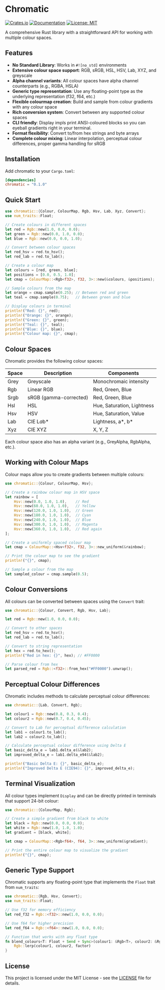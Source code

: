 # Chromatic

[![Crates.io](https://img.shields.io/crates/v/chromatic.svg)](https://crates.io/crates/chromatic)
[![Documentation](https://docs.rs/chromatic/badge.svg)](https://docs.rs/chromatic)
[![License: MIT](https://img.shields.io/badge/License-MIT-blue.svg)](LICENSE)

A comprehensive Rust library with a straightforward API for working with multiple colour spaces.

## Features

- **No Standard Library**: Works in `#![no_std]` environments
- **Extensive colour space support**: RGB, sRGB, HSL, HSV, Lab, XYZ, and greyscale
- **Alpha channel variants**: All colour spaces have alpha channel counterparts (e.g., RGBA, HSLA)
- **Generic type representation**: Use any floating-point type as the underlying representation (f32, f64, etc.)
- **Flexible colourmap creation**: Build and sample from colour gradients with any colour space
- **Rich conversion system**: Convert between any supported colour spaces
- **CLI friendly**: Display impls print ANSI-coloured blocks so you can eyeball gradients right in your terminal.
- **Format flexibility**: Convert to/from hex strings and byte arrays
- **Complete colour mixing**: Linear interpolation, perceptual colour differences, proper gamma handling for sRGB

## Installation

Add chromatic to your `Cargo.toml`:

```toml
[dependencies]
chromatic = "0.1.0"
```

## Quick Start

```rust
use chromatic::{Colour, ColourMap, Rgb, Hsv, Lab, Xyz, Convert};
use num_traits::Float;

// Create colours in different spaces
let red = Rgb::new(1.0, 0.0, 0.0);
let green = Rgb::new(0.0, 1.0, 0.0);
let blue = Rgb::new(0.0, 0.0, 1.0);

// Convert between colour spaces
let red_hsv = red.to_hsv();
let red_lab = red.to_lab();

// Create a colour map
let colours = [red, green, blue];
let positions = [0.0, 0.5, 1.0];
let cmap = ColourMap::<Rgb<f32>, f32, 3>::new(&colours, &positions);

// Sample colours from the map
let orange = cmap.sample(0.25); // Between red and green
let teal = cmap.sample(0.75);   // Between green and blue

// Display colours in terminal
println!("Red: {}", red);
println!("Orange: {}", orange);
println!("Green: {}", green);
println!("Teal: {}", teal);
println!("Blue: {}", blue);
println!("Colour map: {}", cmap);
```

## Colour Spaces

Chromatic provides the following colour spaces:

| Space | Description            | Components                 |
| ----- | ---------------------- | -------------------------- |
| Grey  | Greyscale              | Monochromaic intensity     |
| Rgb   | Linear RGB             | Red, Green, Blue           |
| Srgb  | sRGB (gamma-corrected) | Red, Green, Blue           |
| Hsl   | HSL                    | Hue, Saturation, Lightness |
| Hsv   | HSV                    | Hue, Saturation, Value     |
| Lab   | CIE L*a*b\*            | Lightness, a*, b*          |
| Xyz   | CIE XYZ                | X, Y, Z                    |

Each colour space also has an alpha variant (e.g., GreyAlpha, RgbAlpha, etc.).

## Working with Colour Maps

Colour maps allow you to create gradients between multiple colours:

```rust
use chromatic::{Colour, ColourMap, Hsv};

// Create a rainbow colour map in HSV space
let rainbow = [
    Hsv::new(0.0, 1.0, 1.0),    // Red
    Hsv::new(60.0, 1.0, 1.0),   // Yellow
    Hsv::new(120.0, 1.0, 1.0),  // Green
    Hsv::new(180.0, 1.0, 1.0),  // Cyan
    Hsv::new(240.0, 1.0, 1.0),  // Blue
    Hsv::new(300.0, 1.0, 1.0),  // Magenta
    Hsv::new(360.0, 1.0, 1.0),  // Red again
];

// Create a uniformly spaced colour map
let cmap = ColourMap::<Hsv<f32>, f32, 3>::new_uniform(&rainbow);

// Print the colour map to see the gradient
println!("{}", cmap);

// Sample a colour from the map
let sampled_colour = cmap.sample(0.5);
```

## Colour Conversions

All colours can be converted between spaces using the `Convert` trait:

```rust
use chromatic::{Colour, Convert, Rgb, Hsv, Lab};

let red = Rgb::new(1.0, 0.0, 0.0);

// Convert to other spaces
let red_hsv = red.to_hsv();
let red_lab = red.to_lab();

// Convert to string representation
let hex = red.to_hex();
println!("Red in hex: {}", hex); // #FF0000

// Parse colour from hex
let parsed_red = Rgb::<f32>::from_hex("#FF0000").unwrap();
```

## Perceptual Colour Differences

Chromatic includes methods to calculate perceptual colour differences:

```rust
use chromatic::{Lab, Convert, Rgb};

let colour1 = Rgb::new(0.8, 0.3, 0.4);
let colour2 = Rgb::new(0.7, 0.4, 0.45);

// Convert to Lab for perceptual difference calculation
let lab1 = colour1.to_lab();
let lab2 = colour2.to_lab();

// Calculate perceptual colour difference using Delta E
let basic_delta_e = lab1.delta_e(&lab2);
let improved_delta_e = lab1.delta_e94(&lab2);

println!("Basic Delta E: {}", basic_delta_e);
println!("Improved Delta E (CIE94): {}", improved_delta_e);
```

## Terminal Visualization

All colour types implement `Display` and can be directly printed in terminals that support 24-bit colour:

```rust
use chromatic::{ColourMap, Rgb};

// Create a simple gradient from black to white
let black = Rgb::new(0.0, 0.0, 0.0);
let white = Rgb::new(1.0, 1.0, 1.0);
let gradient = [black, white];

let cmap = ColourMap::<Rgb<f64>, f64, 3>::new_uniform(&gradient);

// Print the entire colour map to visualize the gradient
println!("{}", cmap);
```

## Generic Type Support

Chromatic supports any floating-point type that implements the `Float` trait from `num_traits`:

```rust
use chromatic::{Rgb, Hsv, Convert};
use num_traits::Float;

// Use f32 for memory efficiency
let red_f32 = Rgb::<f32>::new(1.0, 0.0, 0.0);

// Use f64 for higher precision
let red_f64 = Rgb::<f64>::new(1.0, 0.0, 0.0);

// Function that works with any float type
fn blend_colours<T: Float + Send + Sync>(colour1: &Rgb<T>, colour2: &Rgb<T>, factor: T) -> Rgb<T> {
    Rgb::lerp(colour1, colour2, factor)
}
```

## License

This project is licensed under the MIT License - see the [LICENSE](LICENSE) file for details.
